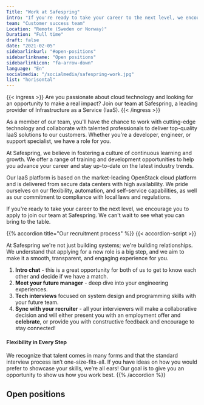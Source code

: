 ```yaml
---
Title: "Work at Safespring"
intro: "If you're ready to take your career to the next level, we encourage you to apply to join our team at Safespring. We can't wait to see what you can bring to the table."
team: "Customer success team"
Location: "Remote (Sweden or Norway)"
Duration: "Full time"
draft: false
date: "2021-02-05"
sidebarlinkurl: "#open-positions"
sidebarlinkname: "Open positions"
sidebarlinkicon: "fa-arrow-down"
language: "En"
socialmedia: "/socialmedia/safespring-work.jpg"
list: "horisontal"
---
```


{{< ingress >}}
Are you passionate about cloud technology and looking for an opportunity to make a real impact? Join our team at Safespring, a leading provider of Infrastructure as a Service (IaaS).
{{< /ingress >}}

As a member of our team, you'll have the chance to work with cutting-edge technology and collaborate with talented professionals to deliver top-quality IaaS solutions to our customers. Whether you're a developer, engineer, or support specialist, we have a role for you.

At Safespring, we believe in fostering a culture of continuous learning and growth. We offer a range of training and development opportunities to help you advance your career and stay up-to-date on the latest industry trends.

Our IaaS platform is based on the market-leading OpenStack cloud platform and is delivered from secure data centers with high availability. We pride ourselves on our flexibility, automation, and self-service capabilities, as well as our commitment to compliance with local laws and regulations.

If you're ready to take your career to the next level, we encourage you to apply to join our team at Safespring. We can't wait to see what you can bring to the table.

{{% accordion title="Our recruitment process" %}}
{{< accordion-script >}}

At Safespring we're not just building systems; we're building relationships. We understand that applying for a new role is a big step, and we aim to make it a smooth, transparent, and engaging experience for you.

1.	**Intro chat** - this is a great opportunity for both of us to get to know each other and decide if we have a match. 
2.	**Meet your future manager** - deep dive into your engineering experiences.  
3.	**Tech interviews** focused on system design and programming skills with your future team.
4.	**Sync with your recruiter** - all your interviewers will make a collaborative decision and will either present you with an employment offer and **celebrate**, or provide you with constructive feedback and encourage to stay connected! 
 
#### Flexibility in Every Step
We recognize that talent comes in many forms and that the standard interview process isn’t one-size-fits-all. If you have ideas on how you would prefer to showcase your skills, we’re all ears! Our goal is to give you an opportunity to show us how you work best.
{{% /accordion %}}

## Open positions